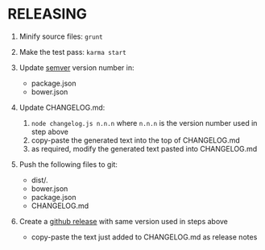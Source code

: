 RELEASING
============

1. Minify source files: `grunt`

2. Make the test pass: `karma start`

3. Update [semver](http://semver.org/) version number in:
    - package.json
    - bower.json

4. Update CHANGELOG.md: 
    1. `node changelog.js n.n.n` where `n.n.n` is the version number used in step above
    2. copy-paste the generated text into the top of CHANGELOG.md
    3. as required, modify the generated text pasted into CHANGELOG.md

5. Push the following files to git:
    - dist/*.*
    - bower.json 
    - package.json
    - CHANGELOG.md

6. Create a [github release](https://help.github.com/articles/creating-releases/) with same version used in steps above
    - copy-paste the text just added to CHANGELOG.md as release notes